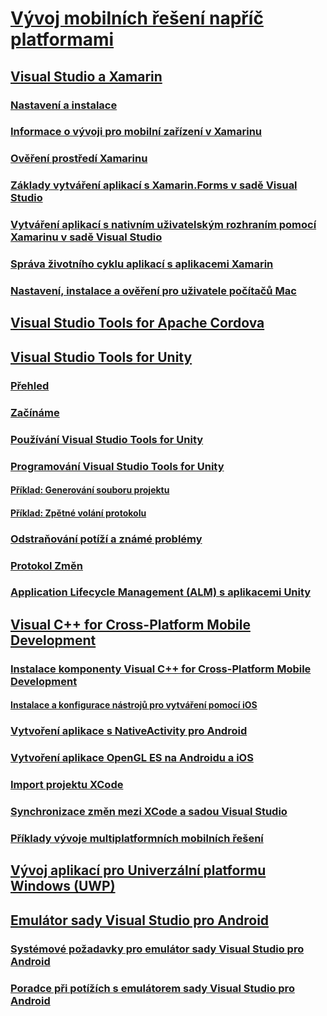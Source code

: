 # [Vývoj mobilních řešení napříč platformami](cross-platform-mobile-development-in-visual-studio.md)
## [Visual Studio a Xamarin](visual-studio-and-xamarin.md)
### [Nastavení a instalace](setup-and-install.md)
### [Informace o vývoji pro mobilní zařízení v Xamarinu](learn-about-mobile-development-with-xamarin.md)
### [Ověření prostředí Xamarinu](verify-your-xamarin-environment.md)
### [Základy vytváření aplikací s Xamarin.Forms v sadě Visual Studio](learn-app-building-basics-with-xamarin-forms-in-visual-studio.md)
### [Vytváření aplikací s nativním uživatelským rozhraním pomocí Xamarinu v sadě Visual Studio](build-apps-with-native-ui-using-xamarin-in-visual-studio.md)
### [Správa životního cyklu aplikací s aplikacemi Xamarin](application-lifecycle-management-alm-with-xamarin-apps.md)
### [Nastavení, instalace a ověření pro uživatele počítačů Mac](setup-install-and-verifications-for-mac-users.md)
## [Visual Studio Tools for Apache Cordova](visual-studio-tools-for-apache-cordova.md)
## [Visual Studio Tools for Unity](visual-studio-tools-for-unity.md)
### [Přehled](overview-of-visual-studio-tools-for-unity.md)
### [Začínáme](getting-started-with-visual-studio-tools-for-unity.md)
### [Používání Visual Studio Tools for Unity](using-visual-studio-tools-for-unity.md)
### [Programování Visual Studio Tools for Unity](programming-visual-studio-tools-for-unity.md)
#### [Příklad: Generování souboru projektu](customize-project-files-created-by-vstu.md)
#### [Příklad: Zpětné volání protokolu](share-the-unity-log-callback-with-vstu.md)
### [Odstraňování potíží a známé problémy](troubleshooting-and-known-issues-visual-studio-tools-for-unity.md)
### [Protokol Změn](change-log-visual-studio-tools-for-unity.md)
### [Application Lifecycle Management (ALM) s aplikacemi Unity](application-lifecycle-management-alm-with-unity-apps.md)
## [Visual C++ for Cross-Platform Mobile Development](visual-cpp-for-cross-platform-mobile-development.md)
### [Instalace komponenty Visual C++ for Cross-Platform Mobile Development](install-visual-cpp-for-cross-platform-mobile-development.md)
#### [Instalace a konfigurace nástrojů pro vytváření pomocí iOS](install-and-configure-tools-to-build-using-ios.md)
### [Vytvoření aplikace s NativeActivity pro Android](create-an-android-native-activity-app.md)
### [Vytvoření aplikace OpenGL ES na Androidu a iOS](build-an-opengl-es-application-on-android-and-ios.md)
### [Import projektu XCode](import-an-xcode-project.md)
### [Synchronizace změn mezi XCode a sadou Visual Studio](sync-changes-between-xcode-and-visual-studio.md)
### [Příklady vývoje multiplatformních mobilních řešení](cross-platform-mobile-development-examples.md)
## [Vývoj aplikací pro Univerzální platformu Windows (UWP)](develop-apps-for-the-universal-windows-platform-uwp.md)
## [Emulátor sady Visual Studio pro Android](visual-studio-emulator-for-android.md)
### [Systémové požadavky pro emulátor sady Visual Studio pro Android](system-requirements-for-the-visual-studio-emulator-for-android.md)
### [Poradce při potížích s emulátorem sady Visual Studio pro Android](troubleshooting-the-visual-studio-emulator-for-android.md)
